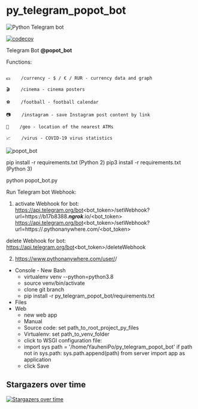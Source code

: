 # py_telegram_popot_bot

![Python Telegram bot](https://github.com/YauheniPo/py_telegram_popot_bot/workflows/Python%20Telegram%20bot/badge.svg)

[![codecov](https://codecov.io/gh/YauheniPo/py_telegram_popot_bot/branch/master/graph/badge.svg)](https://codecov.io/gh/YauheniPo/py_telegram_popot_bot)


Telegram Bot **@popot_bot**

Functions:

```🤖    /start - HELP - telegram bot functionals

💵    /currency - $ / € / RUR - currency data and graph

🎬    /cinema - cinema posters

⚽    /football - football calendar

📷    /instagram - save Instagram post content by link

📍    /geo - location of the nearest ATMs

📈    /virus - COVID-19 virus statistics
```
    

![popot_bot](https://github.com/YauheniPo/py_telegram_popot_bot/blob/master/media/ezgif.com-video-to-gif.gif)

pip install -r requirements.txt (Python 2)
pip3 install -r requirements.txt (Python 3)

python popot_bot.py


Run Telegram bot Webhook:
1) activate Webhook for bot:
https://api.telegram.org/bot<bot_token>/setWebhook?url=https://b17b8388.**_ngrok_**.io/<bot_token>
https://api.telegram.org/bot<bot_token>/setWebhook?url=https://<username>.pythonanywhere.com/<bot_token>

delete Webhook for bot:
https://api.telegram.org/bot<bot_token>/deleteWebhook

2) https://www.pythonanywhere.com/user/<username>/
- Console - New Bash
    - virtualenv venv --python=python3.8
    - source venv/bin/activate
    - clone git branch
    - pip install -r py_telegram_popot_bot/requirements.txt
- Files
- Web
    - new web app
    - Manual
    - Source code: set path_to_root_project_py_files
    - Virtualenv: set path_to_venv_folder
    - click to WSGI configuration file:
    - import sys
      path = '/home/YauheniPo/py_telegram_popot_bot'
      if path not in sys.path:
        sys.path.append(path)
      from server import app as application
    - click Save
 
## Stargazers over time

[![Stargazers over time](https://starchart.cc/YauheniPo/py_telegram_popot_bot.svg)](https://starchart.cc/YauheniPo/py_telegram_popot_bot)
      
